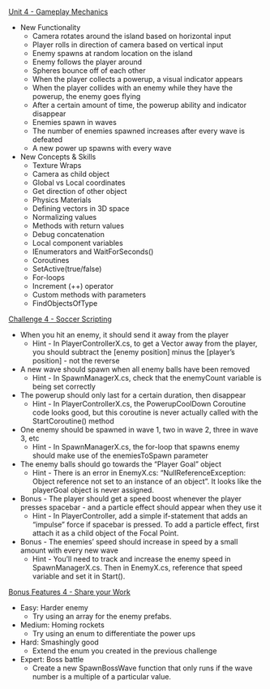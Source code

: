 [Unit 4 - Gameplay Mechanics](https://learn.unity.com/project/unit-4-gameplay-mechanics)  
- New Functionality
  - Camera rotates around the island based on horizontal input
  - Player rolls in direction of camera based on vertical input
  - Enemy spawns at random location on the island
  - Enemy follows the player around
  - Spheres bounce off of each other
  - When the player collects a powerup, a visual indicator appears
  - When the player collides with an enemy while they have the powerup, the enemy goes flying
  - After a certain amount of time, the powerup ability and indicator disappear
  - Enemies spawn in waves
  - The number of enemies spawned increases after every wave is defeated
  - A new power up spawns with every wave
- New Concepts & Skills
  - Texture Wraps
  - Camera as child object
  - Global vs Local coordinates
  - Get direction of other object
  - Physics Materials
  - Defining vectors in 3D space
  - Normalizing values
  - Methods with return values
  - Debug concatenation
  - Local component variables
  - IEnumerators and WaitForSeconds()
  - Coroutines
  - SetActive(true/false)
  - For-loops
  - Increment (++) operator
  - Custom methods with parameters
  - FindObjectsOfType

[Challenge 4 - Soccer Scripting](https://learn.unity.com/tutorial/challenge-4-soccer-scripting)  
- When you hit an enemy, it should send it away from the player
  - Hint - In PlayerControllerX.cs, to get a Vector away from the player, you should subtract the [enemy position] minus the [player’s position] - not the reverse
- A new wave should spawn when all enemy balls have been removed
  - Hint - In SpawnManagerX.cs, check that the enemyCount variable is being set correctly
- The powerup should only last for a certain duration, then disappear
  - Hint - In PlayerControllerX.cs, the PowerupCoolDown Coroutine code looks good, but this coroutine is never actually called with the StartCoroutine() method
- One enemy should be spawned in wave 1, two in wave 2, three in wave 3, etc
  - Hint - In SpawnManagerX.cs, the for-loop that spawns enemy should make use of the enemiesToSpawn parameter
- The enemy balls should go towards the “Player Goal” object
  - Hint - There is an error in EnemyX.cs: “NullReferenceException: Object reference not set to an instance of an object”. It looks like the playerGoal object is never assigned.
- Bonus - The player should get a speed boost whenever the player presses spacebar - and a particle effect should appear when they use it
  - Hint - In PlayerController, add a simple if-statement that adds an “impulse” force if spacebar is pressed. To add a particle effect, first attach it as a child object of the Focal Point.
- Bonus - The enemies’ speed should increase in speed by a small amount with every new wave
  - Hint - You’ll need to track and increase the enemy speed in SpawnManagerX.cs. Then in EnemyX.cs, reference that speed variable and set it in Start().

[Bonus Features 4 - Share your Work](https://learn.unity.com/tutorial/bonus-features-4-share-your-work)  
- Easy: Harder enemy
  - Try using an array for the enemy prefabs.
- Medium: Homing rockets
  - Try using an enum to differentiate the power ups
- Hard: Smashingly good
  - Extend the enum you created in the previous challenge
- Expert: Boss battle
  - Create a new SpawnBossWave function that only runs if the wave number is a multiple of a particular value. 
